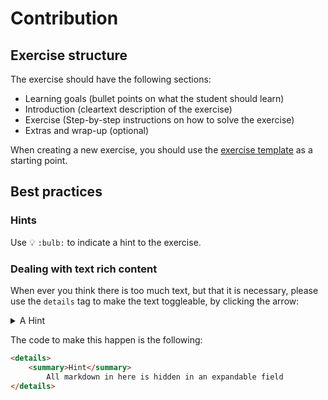 # Contribution

## Exercise structure

The exercise should have the following sections:

* Learning goals (bullet points on what the student should learn)
* Introduction (cleartext description of the exercise)
* Exercise (Step-by-step instructions on how to solve the exercise)
* Extras and wrap-up (optional)

When creating a new exercise, you should use the [exercise template](exercise-template.md) as a starting point.

## Best practices

### Hints

Use :bulb: `:bulb:` to indicate a hint to the exercise.

### Dealing with text rich content

When ever you think there is too much text, but that it is necessary, please use the `details` tag to make the text toggleable, by clicking the arrow:

<details>
    <summary>A Hint</summary>
    It helps reducing the amount of word overload that we sometimes write
</details>

The code to make this happen is the following:

```markdown
<details>
    <summary>Hint</summary>
        All markdown in here is hidden in an expandable field
</details>
```

